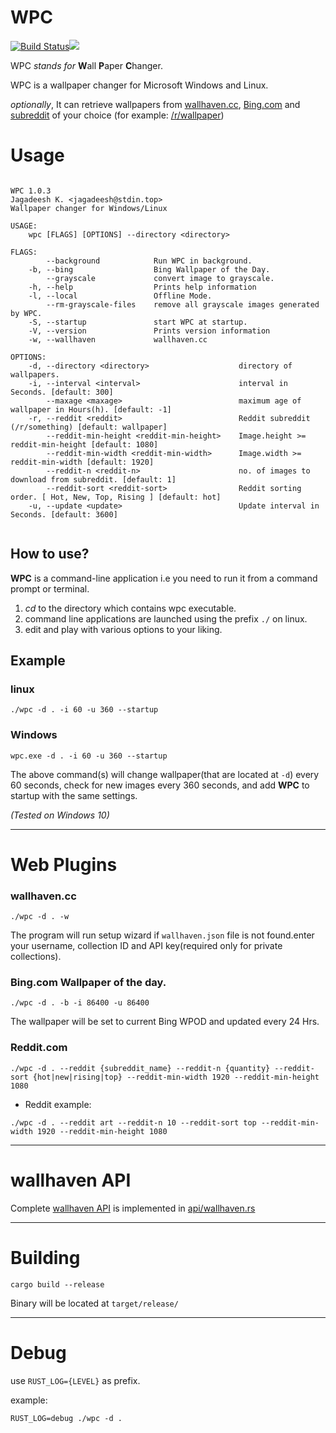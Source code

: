 # WPC  
  
[![Build Status](https://travis-ci.org/jkotra/wpc.svg?branch=master)](https://travis-ci.org/jkotra/wpc)![](https://img.shields.io/github/languages/code-size/jkotra/wpc)

WPC *stands for* **W**all **P**aper **C**hanger.
  
WPC is a wallpaper changer for Microsoft Windows and Linux. 

*optionally*, It can retrieve wallpapers from [wallhaven.cc](https://wallhaven.cc/), [Bing.com](https://www.bing.com/) and [subreddit](https://reddit.com) of your choice (for example: [/r/wallpaper](https://www.reddit.com/r/wallpaper/))
  
# Usage  
  
```

WPC 1.0.3
Jagadeesh K. <jagadeesh@stdin.top>
Wallpaper changer for Windows/Linux

USAGE:
    wpc [FLAGS] [OPTIONS] --directory <directory>

FLAGS:
        --background            Run WPC in background.
    -b, --bing                  Bing Wallpaper of the Day.
        --grayscale             convert image to grayscale.
    -h, --help                  Prints help information
    -l, --local                 Offline Mode.
        --rm-grayscale-files    remove all grayscale images generated by WPC.
    -S, --startup               start WPC at startup.
    -V, --version               Prints version information
    -w, --wallhaven             wallhaven.cc

OPTIONS:
    -d, --directory <directory>                    directory of wallpapers.
    -i, --interval <interval>                      interval in Seconds. [default: 300]
        --maxage <maxage>                          maximum age of wallpaper in Hours(h). [default: -1]
    -r, --reddit <reddit>                          Reddit subreddit (/r/something) [default: wallpaper]
        --reddit-min-height <reddit-min-height>    Image.height >= reddit-min-height [default: 1080]
        --reddit-min-width <reddit-min-width>      Image.width >= reddit-min-width [default: 1920]
        --reddit-n <reddit-n>                      no. of images to download from subreddit. [default: 1]
        --reddit-sort <reddit-sort>                Reddit sorting order. [ Hot, New, Top, Rising ] [default: hot]
    -u, --update <update>                          Update interval in Seconds. [default: 3600]


```

## How to use?

**WPC** is a command-line application i.e you need to run it from a command prompt or terminal.

1. *cd* to the directory which contains wpc executable.
2. command line applications are launched using the prefix `./` on linux.
3. edit and play with various options to your liking.

## Example


### linux
```
./wpc -d . -i 60 -u 360 --startup
```

### Windows
```
wpc.exe -d . -i 60 -u 360 --startup

```

The above command(s) will change wallpaper(that are located at `-d`) every 60 seconds, check for new images every 360 seconds, and add **WPC** to startup with the same settings.

*(Tested on Windows 10)*


---

# Web Plugins

### wallhaven.cc

`./wpc -d . -w`

The program will run setup wizard if `wallhaven.json` file is not found.enter your username, collection ID and API key(required only for private collections).


### Bing.com Wallpaper of the day.

`./wpc -d . -b -i 86400 -u 86400`

The wallpaper will be set to current Bing WPOD and updated every 24 Hrs.


### Reddit.com

`./wpc -d . --reddit {subreddit_name} --reddit-n {quantity} --reddit-sort {hot|new|rising|top} --reddit-min-width 1920 --reddit-min-height 1080`

- Reddit example:

`./wpc -d . --reddit art --reddit-n 10 --reddit-sort top --reddit-min-width 1920 --reddit-min-height 1080`


---

# wallhaven API

Complete [wallhaven API](https://wallhaven.cc/help/api) is implemented in [api/wallhaven.rs](src/web/wallhaven_api.rs)

---

# Building  

`cargo build --release`  

Binary will be located at `target/release/`

---

# Debug

use `RUST_LOG={LEVEL}` as prefix.

example:

`RUST_LOG=debug ./wpc -d .`